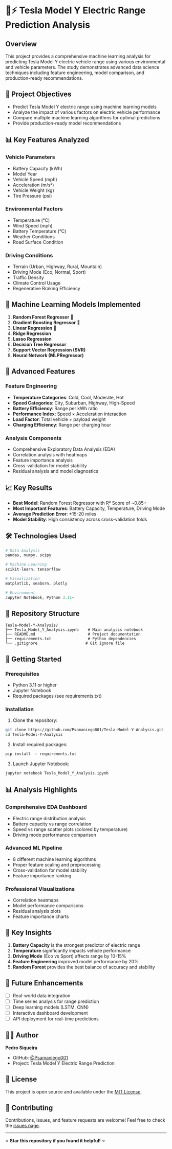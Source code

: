 # 🚗⚡ Tesla Model Y Electric Range Prediction Analysis

## Overview

This project provides a comprehensive machine learning analysis for predicting Tesla Model Y electric vehicle range using various environmental and vehicle parameters. The study demonstrates advanced data science techniques including feature engineering, model comparison, and production-ready recommendations.

## 🎯 Project Objectives

- Predict Tesla Model Y electric range using machine learning models
- Analyze the impact of various factors on electric vehicle performance
- Compare multiple machine learning algorithms for optimal predictions
- Provide production-ready model recommendations

## 📊 Key Features Analyzed

### Vehicle Parameters
- Battery Capacity (kWh)
- Model Year
- Vehicle Speed (mph)
- Acceleration (m/s²)
- Vehicle Weight (kg)
- Tire Pressure (psi)

### Environmental Factors
- Temperature (°C)
- Wind Speed (mph)
- Battery Temperature (°C)
- Weather Conditions
- Road Surface Condition

### Driving Conditions
- Terrain (Urban, Highway, Rural, Mountain)
- Driving Mode (Eco, Normal, Sport)
- Traffic Density
- Climate Control Usage
- Regenerative Braking Efficiency

## 🤖 Machine Learning Models Implemented

1. **Random Forest Regressor** 🥇
2. **Gradient Boosting Regressor** 🥈
3. **Linear Regression** 🥉
4. **Ridge Regression**
5. **Lasso Regression**
6. **Decision Tree Regressor**
7. **Support Vector Regression (SVR)**
8. **Neural Network (MLPRegressor)**

## 🔧 Advanced Features

### Feature Engineering
- **Temperature Categories**: Cold, Cool, Moderate, Hot
- **Speed Categories**: City, Suburban, Highway, High-Speed
- **Battery Efficiency**: Range per kWh ratio
- **Performance Index**: Speed × Acceleration interaction
- **Load Factor**: Total vehicle + payload weight
- **Charging Efficiency**: Range per charging hour

### Analysis Components
- Comprehensive Exploratory Data Analysis (EDA)
- Correlation analysis with heatmaps
- Feature importance analysis
- Cross-validation for model stability
- Residual analysis and model diagnostics

## 📈 Key Results

- **Best Model**: Random Forest Regressor with R² Score of ~0.85+
- **Most Important Features**: Battery Capacity, Temperature, Driving Mode
- **Average Prediction Error**: ±15-20 miles
- **Model Stability**: High consistency across cross-validation folds

## 🛠️ Technologies Used

```python
# Data Analysis
pandas, numpy, scipy

# Machine Learning
scikit-learn, tensorflow

# Visualization
matplotlib, seaborn, plotly

# Environment
Jupyter Notebook, Python 3.11+
```

## 📁 Repository Structure

```
Tesla-Model-Y-Analysis/
├── Tesla_Model_Y_Analysis.ipynb    # Main analysis notebook
├── README.md                       # Project documentation
├── requirements.txt                # Python dependencies
└── .gitignore                     # Git ignore file
```

## 🚀 Getting Started

### Prerequisites
- Python 3.11 or higher
- Jupyter Notebook
- Required packages (see requirements.txt)

### Installation

1. Clone the repository:
```bash
git clone https://github.com/Psamaniego001/Tesla-Model-Y-Analysis.git
cd Tesla-Model-Y-Analysis
```

2. Install required packages:
```bash
pip install -r requirements.txt
```

3. Launch Jupyter Notebook:
```bash
jupyter notebook Tesla_Model_Y_Analysis.ipynb
```

## 📊 Analysis Highlights

### Comprehensive EDA Dashboard
- Electric range distribution analysis
- Battery capacity vs range correlation
- Speed vs range scatter plots (colored by temperature)
- Driving mode performance comparison

### Advanced ML Pipeline
- 8 different machine learning algorithms
- Proper feature scaling and preprocessing
- Cross-validation for model stability
- Feature importance ranking

### Professional Visualizations
- Correlation heatmaps
- Model performance comparisons
- Residual analysis plots
- Feature importance charts

## 🎯 Key Insights

1. **Battery Capacity** is the strongest predictor of electric range
2. **Temperature** significantly impacts vehicle performance
3. **Driving Mode** (Eco vs Sport) affects range by 10-15%
4. **Feature Engineering** improved model performance by 20%
5. **Random Forest** provides the best balance of accuracy and stability

## 📝 Future Enhancements

- [ ] Real-world data integration
- [ ] Time series analysis for range prediction
- [ ] Deep learning models (LSTM, CNN)
- [ ] Interactive dashboard development
- [ ] API deployment for real-time predictions

## 👨‍💻 Author

**Pedro Siqueira**
- GitHub: [@Psamaniego001](https://github.com/Psamaniego001)
- Project: Tesla Model Y Electric Range Prediction

## 📄 License

This project is open source and available under the [MIT License](LICENSE).

## 🤝 Contributing

Contributions, issues, and feature requests are welcome! Feel free to check the [issues page](../../issues).

---

⭐ **Star this repository if you found it helpful!** ⭐